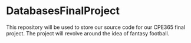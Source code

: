 # DatabasesFinalProject
This repository will be used to store our source code for our CPE365 final project. The project will revolve around the idea of fantasy football.
